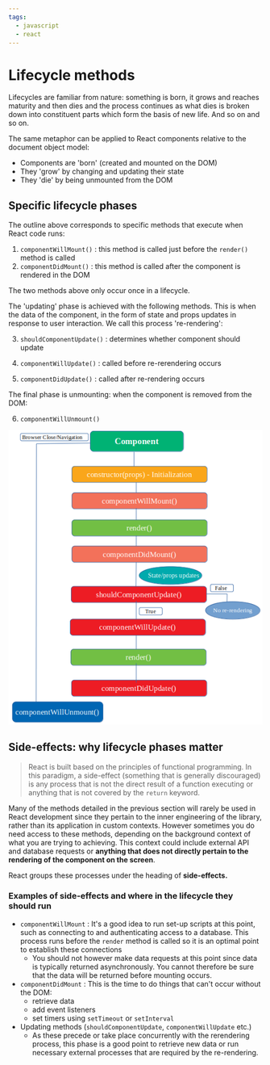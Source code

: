 ```yaml
---
tags:
  - javascript
  - react
---
```


# Lifecycle methods

Lifecycles are familiar from nature: something is born, it grows and reaches
maturity and then dies and the process continues as what dies is broken down
into constituent parts which form the basis of new life. And so on and so on.

The same metaphor can be applied to React components relative to the document
object model:

- Components are 'born' (created and mounted on the DOM)
- They 'grow' by changing and updating their state
- They 'die' by being unmounted from the DOM

## Specific lifecycle phases

The outline above corresponds to specific methods that execute when React code
runs:

1. `componentWillMount()` : this method is called just before the `render()`
   method is called
2. `componentDidMount()` : this method is called after the component is rendered
   in the DOM

The two methods above only occur once in a lifecycle.

The 'updating' phase is achieved with the following methods. This is when the
data of the component, in the form of state and props updates in response to
user interaction. We call this process 're-rendering':

3. `shouldComponentUpdate()` : determines whether component should update

4. `componentWillUpdate()` : called before re-rerendering occurs

5. `componentDidUpdate()` : called after re-rendering occurs

The final phase is unmounting: when the component is removed from the DOM:

6. `componentWillUnmount()`

![React component lifecycle](static/react-lifecycle.png)

## Side-effects: why lifecycle phases matter

> React is built based on the principles of functional programming. In this
> paradigm, a side-effect (something that is generally discouraged) is any
> process that is not the direct result of a function executing or anything that
> is not covered by the `return` keyword.

Many of the methods detailed in the previous section will rarely be used in
React development since they pertain to the inner engineering of the library,
rather than its application in custom contexts. However sometimes you do need
access to these methods, depending on the background context of what you are
trying to achieving. This context could include external API and database
requests or **anything that does not directly pertain to the rendering of the
component on the screen**.

React groups these processes under the heading of **side-effects.**

### Examples of side-effects and where in the lifecycle they should run

- `componentWillMount` : It's a good idea to run set-up scripts at this point,
  such as connecting to and authenticating access to a database. This process
  runs before the `render` method is called so it is an optimal point to
  establish these connections
  - You should not however make data requests at this point since data is
    typically returned asynchronously. You cannot therefore be sure that the
    data will be returned before mounting occurs.
- `componentDidMount` : This is the time to do things that can't occur without
  the DOM:
  - retrieve data
  - add event listeners
  - set timers using `setTimeout` or `setInterval`
- Updating methods (`shouldComponentUpdate`, `componentWillUpdate` etc.)
  - As these precede or take place concurrently with the rerendering process,
    this phase is a good point to retrieve new data or run necessary external
    processes that are required by the re-rendering.
